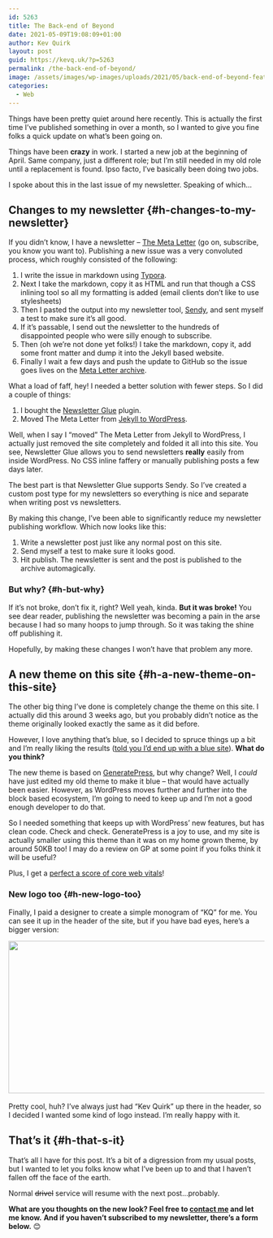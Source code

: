 ```yaml
---
id: 5263
title: The Back-end of Beyond
date: 2021-05-09T19:08:09+01:00
author: Kev Quirk
layout: post
guid: https://kevq.uk/?p=5263
permalink: /the-back-end-of-beyond/
image: /assets/images/wp-images/uploads/2021/05/back-end-of-beyond-feature.png
categories:
  - Web
---
```

Things have been pretty quiet around here recently. This is actually the first time I&#8217;ve published something in over a month, so I wanted to give you fine folks a quick update on what&#8217;s been going on.

Things have been **crazy** in work. I started a new job at the beginning of April. Same company, just a different role; but I&#8217;m still needed in my old role until a replacement is found. Ipso facto, I&#8217;ve basically been doing two jobs.

I spoke about this in the last issue of my newsletter. Speaking of which&#8230;

## Changes to my newsletter {#h-changes-to-my-newsletter}

If you didn&#8217;t know, I have a newsletter &#8211; <a href="https://metaletter.net" target="_blank" rel="noreferrer noopener">The Meta Letter</a> (go on, subscribe, you know you want to). Publishing a new issue was a very convoluted process, which roughly consisted of the following:

  1. I write the issue in markdown using <a href="https://typora.io/" target="_blank" rel="noreferrer noopener">Typora</a>.
  2. Next I take the markdown, copy it as HTML and run that though a CSS inlining tool so all my formatting is added (email clients don&#8217;t like to use stylesheets)
  3. Then I pasted the output into my newsletter tool, <a href="https://sendy.co/?ref=uOYNZ" target="_blank" rel="noreferrer noopener">Sendy</a>, and sent myself a test to make sure it&#8217;s all good.
  4. If it&#8217;s passable, I send out the newsletter to the hundreds of disappointed people who were silly enough to subscribe.
  5. Then (oh we&#8217;re not done yet folks!) I take the markdown, copy it, add some front matter and dump it into the Jekyll based website.
  6. Finally I wait a few days and push the update to GitHub so the issue goes lives on the <a href="https://metaletter.net/#archive" target="_blank" rel="noreferrer noopener">Meta Letter archive</a>.

What a load of faff, hey! I needed a better solution with fewer steps. So I did a couple of things:

  1. I bought the <a href="https://newsletterglue.com/" target="_blank" rel="noreferrer noopener">Newsletter Glue</a> plugin.
  2. Moved The Meta Letter from <a href="https://kevq.uk/the-wonderful-world-of-wordpress-wizardry-for-working-with-websites/" target="_blank" rel="noreferrer noopener">Jekyll to WordPress</a>.

Well, when I say I &#8220;moved&#8221; The Meta Letter from Jekyll to WordPress, I actually just removed the site completely and folded it all into this site. You see, Newsletter Glue allows you to send newsletters **really** easily from inside WordPress. No CSS inline faffery or manually publishing posts a few days later.

The best part is that Newsletter Glue supports Sendy. So I&#8217;ve created a custom post type for my newsletters so everything is nice and separate when writing post vs newsletters.

By making this change, I&#8217;ve been able to significantly reduce my newsletter publishing workflow. Which now looks like this:

  1. Write a newsletter post just like any normal post on this site.
  2. Send myself a test to make sure it looks good.
  3. Hit publish. The newsletter is sent and the post is published to the archive automagically.

### But why? {#h-but-why}

If it&#8217;s not broke, don&#8217;t fix it, right? Well yeah, kinda. **But it was broke!** You see dear reader, publishing the newsletter was becoming a pain in the arse because I had so many hoops to jump through. So it was taking the shine off publishing it.

Hopefully, by making these changes I won&#8217;t have that problem any more.

## A new theme on this site {#h-a-new-theme-on-this-site}

The other big thing I&#8217;ve done is completely change the theme on this site. I actually did this around 3 weeks ago, but you probably didn&#8217;t notice as the theme originally looked exactly the same as it did before.

However, I love anything that&#8217;s blue, so I decided to spruce things up a bit and I&#8217;m really liking the results ([told you I’d end up with a blue site](https://kevq.uk/adding-some-whimsy-character/)). **What do you think?**

The new theme is based on <a href="https://generatepress.com/?ref=5809" target="_blank" rel="noreferrer noopener">GeneratePress</a>, but why change? Well, I _could_ have just edited my old theme to make it blue &#8211; that would have actually been easier. However, as WordPress moves further and further into the block based ecosystem, I&#8217;m going to need to keep up and I&#8217;m not a good enough developer to do that.

So I needed something that keeps up with WordPress&#8217; new features, but has clean code. Check and check. GeneratePress is a joy to use, and my site is actually smaller using this theme than it was on my home grown theme, by around 50KB too! I may do a review on GP at some point if you folks think it will be useful?

<p class="medium">
  Plus, I get a <a href="https://lighthouse-dot-webdotdevsite.appspot.com//lh/html?url=https%3A%2F%2Fkevq.uk" target="_blank" rel="noreferrer noopener">perfect a score of core web vitals</a>!
</p>

### New logo too {#h-new-logo-too}

Finally, I paid a designer to create a simple monogram of &#8220;KQ&#8221; for me. You can see it up in the header of the site, but if you have bad eyes, here&#8217;s a bigger version:

<img loading="lazy" width="620" height="300" src="/assets/images/wp-images/2021/05/AA5317EF-04B7-49BC-BDB1-6C1A5E9FA001.png" alt="" class="wp-image-5273" srcset="/assets/images/wp-images/2021/05/AA5317EF-04B7-49BC-BDB1-6C1A5E9FA001.png 620w, /assets/images/wp-images/2021/05/AA5317EF-04B7-49BC-BDB1-6C1A5E9FA001-610x295.png 610w" sizes="(max-width: 620px) 100vw, 620px" />  

Pretty cool, huh? I&#8217;ve always just had &#8220;Kev Quirk&#8221; up there in the header, so I decided I wanted some kind of logo instead. I&#8217;m really happy with it.

## That&#8217;s it {#h-that-s-it}

That&#8217;s all I have for this post. It&#8217;s a bit of a digression from my usual posts, but I wanted to let you folks know what I&#8217;ve been up to and that I haven&#8217;t fallen off the face of the earth.

Normal <s>drivel</s> service will resume with the next post&#8230;probably.

**What are you thoughts on the new look? Feel free to <a href="https://kevq.uk/contact/" target="_blank" rel="noreferrer noopener">contact me</a> and let me know.** **And if you haven&#8217;t subscribed to my newsletter, there&#8217;s a form below.** 😊
